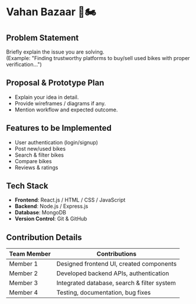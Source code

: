 # Vahan Bazaar 🚗🏍️

## Problem Statement
Briefly explain the issue you are solving.  
(Example: "Finding trustworthy platforms to buy/sell used bikes with proper verification...")

## Proposal & Prototype Plan
- Explain your idea in detail.
- Provide wireframes / diagrams if any.
- Mention workflow and expected outcome.

## Features to be Implemented
- User authentication (login/signup)
- Post new/used bikes
- Search & filter bikes
- Compare bikes
- Reviews & ratings

## Tech Stack
- **Frontend**: React.js / HTML / CSS / JavaScript
- **Backend**: Node.js / Express.js
- **Database**: MongoDB
- **Version Control**: Git & GitHub

## Contribution Details
| Team Member | Contributions |
|-------------|--------------|
| Member 1 | Designed frontend UI, created components |
| Member 2 | Developed backend APIs, authentication |
| Member 3 | Integrated database, search & filter system |
| Member 4 | Testing, documentation, bug fixes |


